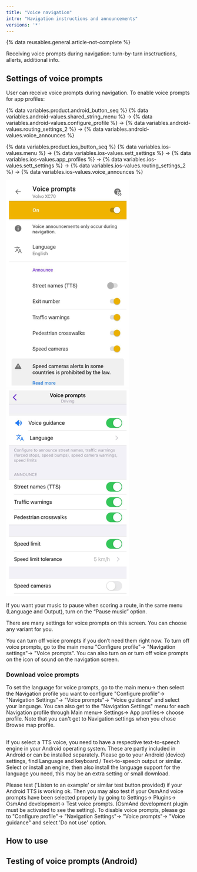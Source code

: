 ```yaml
---
title: "Voice navigation"
intro: "Navigation instructions and announcements"
versions: '*'
---
```

{% data reusables.general.article-not-complete %}

Receiving voice prompts during navigation: turn-by-turn insctructions, allerts, additional info.

## Settings of voice prompts

User can receive voice prompts during navigation. To enable voice prompts for app profiles:

{% data variables.product.android_button_seq %} {% data variables.android-values.shared_string_menu %} → {% data variables.android-values.configure_profile %} → {% data variables.android-values.routing_settings_2 %} → {% data variables.android-values.voice_announces %}

{% data variables.product.ios_button_seq %} {% data variables.ios-values.menu %} → {% data variables.ios-values.sett_settings %} → {% data variables.ios-values.app_profiles %} → {% data variables.ios-values.sett_settings %} → {% data variables.ios-values.routing_settings_2 %} → {% data variables.ios-values.voice_announces %}

![Voice Navigation settings Android](/assets/images/navigation/voice/voice_navigation_android.png) ![Voice Navigation settings iOS](/assets/images/navigation/voice/voice_navigation_ios.png)


 If you want your music to pause when scoring a route, in the same menu (Language and Output), turn on the “Pause music” option.


There are many settings for voice prompts on this screen. You can choose any variant for you.

You can turn off voice prompts if you don’t need them right now. To turn off voice prompts, go to the main menu "Configure profile"-> "Navigation settings"-> "Voice prompts". You can also turn on or turn off voice prompts on the icon of sound on the navigation screen.

### Download voice prompts

To set the language for voice prompts, go to the main menu-> then select the Navigation profile you want to configure "Configure profile"-> "Navigation Settings"-> "Voice prompts"-> "Voice guidance" and select your language. You can also get to the "Navigation Settings" menu for each Navigation profile through Main menu-> Settings-> App profiles-> choose profile. Note that you can't get to Navigation settings when you chose Browse map profile.

## 

If you select a TTS voice, you need to have a respective text-to-speech engine in your Android operating system. These are partly included in Android or can be installed separately. Please go to your Android (device) settings, find Language and keyboard / Text-to-speech output or similar. Select or install an engine, then also install the language support for the language you need, this may be an extra setting or small download.

Please test ('Listen to an example' or similar test button provided) if your Android TTS is working ok. Then you may also test if your OsmAnd voice prompts have been selected properly by going to Settings-> Plugins-> OsmAnd development-> Test voice prompts. (OsmAnd development plugin must be activated to see the setting). To disable voice prompts, please go to "Configure profile"-> "Navigation Settings"-> "Voice prompts"-> "Voice guidance" and select 'Do not use' option.

## How to use

## Testing of voice prompts (Android)